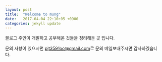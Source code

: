 ```yaml
---
layout: post
title:  "Welcome to mung"
date:   2017-04-04 22:10:05 +0900
categories: jekyll update
---
```


블로그 주인이 개발하고 공부해온 것들을 정리해둔 곳 입니다.

문의 사항이 있으시면 [pjt3591oo@gmail.com][jekyll-docs]로 문의 메일보내주시면 감사하겠습니다.

[jekyll-docs]: pjt3591oo@gmail.com

